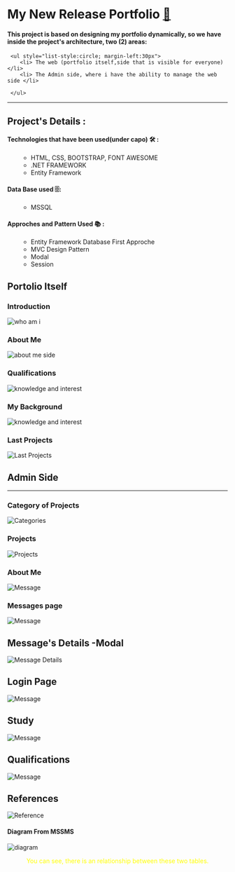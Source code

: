 ﻿<html>
<head>
    <link rel="stylesheet" href="https://cdnjs.cloudflare.com/ajax/libs/font-awesome/5.15.4/css/all.min.css">
</head>
<body>

# My New Release Portfolio [🚀](https://img.shields.io/badge/Status-Active-brightgreen?style=flat-square)

#### This project is based on designing my portfolio dynamically, so we have inside the project's architecture, two (2) areas:
	 
	 <ul style="list-style:circle; margin-left:30px"> 
		<li> The web (portfolio itself,side that is visible for everyone) </li>
		<li> The Admin side, where i have the ability to manage the web side </li>

     </ul>

<hr />

## Project's Details :

#### Technologies that have been used(under  capo) 🛠 :

   <ul style="list-style:circle; margin-left:30px"> 
		<li> HTML, CSS, BOOTSTRAP, FONT AWESOME </li>
		<li> .NET FRAMEWORK</li>
		<li> Entity Framework</li>
   </ul>

#### Data Base used 🗄️: 

<ul style="list-style:circle; margin-left:30px">
	<li>MSSQL</li>
</ul>

####  Approches and Pattern Used 📚 :

<ul style="list-style:circle; margin-left:30px">
	<li> Entity Framework Database First Approche </li>
	<li> MVC Design Pattern  </li>
	<li> Modal </li>
	<li> Session </li>
</ul>


## Portolio Itself

### Introduction 

<img src="ScreenShoots/siteIntro.PNG" alt="who am i"/>

### About Me 

<img src="ScreenShoots/hakkimda.PNG" alt="about me side"/>

### Qualifications

<img src="ScreenShoots/siteuzman.PNG" alt="knowledge and interest"/>

### My Background

<img src="ScreenShoots/expertiseEdu.PNG" alt="knowledge and interest"/>

### Last Projects

<img src="ScreenShoots/projects.PNG" alt="Last Projects"/>

## Admin Side
<hr />

### Category of Projects

<img src="ScreenShoots/categories.PNG" alt="Categories" />

###  Projects

<img src="ScreenShoots/project.PNG" alt="Projects" />

### About Me

<img src="ScreenShoots/hakkimmda.PNG" alt="Message"/>

### Messages page

<img src="ScreenShoots/messagePage.PNG" alt="Message"/>


## Message's Details -Modal

<img src="ScreenShoots/messageDetails.PNG" alt="Message Details"/>

## Login Page

<img src="ScreenShoots/loginPage.PNG" alt="Message"/>

## Study

<img src="ScreenShoots/etude.PNG" alt="Message"/>


## Qualifications

<img src="ScreenShoots/uzman.PNG" alt="Message"/>

## References

<img src="ScreenShoots/referance.PNG" alt="Reference"/>


 #### Diagram From MSSMS 

 <img src="ScreenShoots/diagram.PNG" alt="diagram "/>

 <p style="color:yellow; text-align:center">You can see, there is an relationship between these two tables. </p>
</body>

<html>
